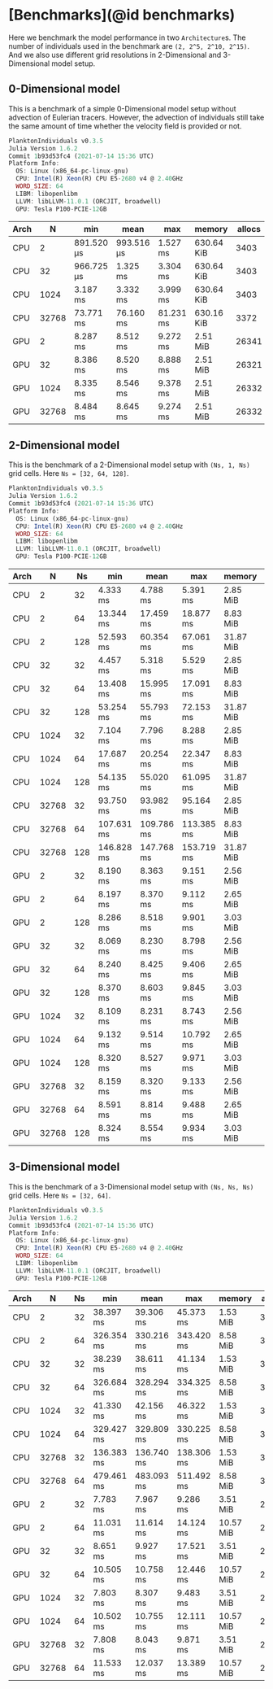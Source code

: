 # [Benchmarks](@id benchmarks)

Here we benchmark the model performance in two `Architecture`s.
The number of individuals used in the benchmark are `(2, 2^5, 2^10, 2^15)`.
And we also use different grid resolutions in 2-Dimensional and 3-Dimensional model setup.

## 0-Dimensional model

This is a benchmark of a simple 0-Dimensional model setup without advection of Eulerian tracers. However, the advection of individuals still take the same amount of time whether the velocity field is provided or not.

```julia
PlanktonIndividuals v0.3.5
Julia Version 1.6.2
Commit 1b93d53fc4 (2021-07-14 15:36 UTC)
Platform Info:
  OS: Linux (x86_64-pc-linux-gnu)
  CPU: Intel(R) Xeon(R) CPU E5-2680 v4 @ 2.40GHz
  WORD_SIZE: 64
  LIBM: libopenlibm
  LLVM: libLLVM-11.0.1 (ORCJIT, broadwell)
  GPU: Tesla P100-PCIE-12GB
```

| Arch |     N |        min |       mean |        max |     memory | allocs |
|------|-------|------------|------------|------------|------------|--------|
|  CPU |     2 | 891.520 μs | 993.516 μs |   1.527 ms | 630.64 KiB |   3403 |
|  CPU |    32 | 966.725 μs |   1.325 ms |   3.304 ms | 630.64 KiB |   3403 |
|  CPU |  1024 |   3.187 ms |   3.332 ms |   3.999 ms | 630.64 KiB |   3403 |
|  CPU | 32768 |  73.771 ms |  76.160 ms |  81.231 ms | 630.16 KiB |   3372 |
|  GPU |     2 |   8.287 ms |   8.512 ms |   9.272 ms |   2.51 MiB |  26341 |
|  GPU |    32 |   8.386 ms |   8.520 ms |   8.888 ms |   2.51 MiB |  26321 |
|  GPU |  1024 |   8.335 ms |   8.546 ms |   9.378 ms |   2.51 MiB |  26332 |
|  GPU | 32768 |   8.484 ms |   8.645 ms |   9.274 ms |   2.51 MiB |  26332 |

## 2-Dimensional model

This is the benchmark of a 2-Dimensional model setup with `(Ns, 1, Ns)` grid cells. Here `Ns = [32, 64, 128]`.

```julia
PlanktonIndividuals v0.3.5
Julia Version 1.6.2
Commit 1b93d53fc4 (2021-07-14 15:36 UTC)
Platform Info:
  OS: Linux (x86_64-pc-linux-gnu)
  CPU: Intel(R) Xeon(R) CPU E5-2680 v4 @ 2.40GHz
  WORD_SIZE: 64
  LIBM: libopenlibm
  LLVM: libLLVM-11.0.1 (ORCJIT, broadwell)
  GPU: Tesla P100-PCIE-12GB
```

| Arch |     N |  Ns |        min |       mean |        max |    memory | allocs |
|------|-------|-----|------------|------------|------------|-----------|--------|
|  CPU |     2 |  32 |   4.333 ms |   4.788 ms |   5.391 ms |  2.85 MiB |   3439 |
|  CPU |     2 |  64 |  13.344 ms |  17.459 ms |  18.877 ms |  8.83 MiB |   3412 |
|  CPU |     2 | 128 |  52.593 ms |  60.354 ms |  67.061 ms | 31.87 MiB |   3412 |
|  CPU |    32 |  32 |   4.457 ms |   5.318 ms |   5.529 ms |  2.85 MiB |   3439 |
|  CPU |    32 |  64 |  13.408 ms |  15.995 ms |  17.091 ms |  8.83 MiB |   3412 |
|  CPU |    32 | 128 |  53.254 ms |  55.793 ms |  72.153 ms | 31.87 MiB |   3412 |
|  CPU |  1024 |  32 |   7.104 ms |   7.796 ms |   8.288 ms |  2.85 MiB |   3439 |
|  CPU |  1024 |  64 |  17.687 ms |  20.254 ms |  22.347 ms |  8.83 MiB |   3412 |
|  CPU |  1024 | 128 |  54.135 ms |  55.020 ms |  61.095 ms | 31.87 MiB |   3412 |
|  CPU | 32768 |  32 |  93.750 ms |  93.982 ms |  95.164 ms |  2.85 MiB |   3408 |
|  CPU | 32768 |  64 | 107.631 ms | 109.786 ms | 113.385 ms |  8.83 MiB |   3412 |
|  CPU | 32768 | 128 | 146.828 ms | 147.768 ms | 153.719 ms | 31.87 MiB |   3412 |
|  GPU |     2 |  32 |   8.190 ms |   8.363 ms |   9.151 ms |  2.56 MiB |  26026 |
|  GPU |     2 |  64 |   8.197 ms |   8.370 ms |   9.112 ms |  2.65 MiB |  26109 |
|  GPU |     2 | 128 |   8.286 ms |   8.518 ms |   9.901 ms |  3.03 MiB |  26254 |
|  GPU |    32 |  32 |   8.069 ms |   8.230 ms |   8.798 ms |  2.56 MiB |  25998 |
|  GPU |    32 |  64 |   8.240 ms |   8.425 ms |   9.406 ms |  2.65 MiB |  26101 |
|  GPU |    32 | 128 |   8.370 ms |   8.603 ms |   9.845 ms |  3.03 MiB |  26216 |
|  GPU |  1024 |  32 |   8.109 ms |   8.231 ms |   8.743 ms |  2.56 MiB |  26017 |
|  GPU |  1024 |  64 |   9.132 ms |   9.514 ms |  10.792 ms |  2.65 MiB |  26114 |
|  GPU |  1024 | 128 |   8.320 ms |   8.527 ms |   9.971 ms |  3.03 MiB |  26237 |
|  GPU | 32768 |  32 |   8.159 ms |   8.320 ms |   9.133 ms |  2.56 MiB |  26037 |
|  GPU | 32768 |  64 |   8.591 ms |   8.814 ms |   9.488 ms |  2.65 MiB |  26136 |
|  GPU | 32768 | 128 |   8.324 ms |   8.554 ms |   9.934 ms |  3.03 MiB |  26233 |

## 3-Dimensional model

This is the benchmark of a 3-Dimensional model setup with `(Ns, Ns, Ns)` grid cells. Here `Ns = [32, 64]`.

```julia
PlanktonIndividuals v0.3.5
Julia Version 1.6.2
Commit 1b93d53fc4 (2021-07-14 15:36 UTC)
Platform Info:
  OS: Linux (x86_64-pc-linux-gnu)
  CPU: Intel(R) Xeon(R) CPU E5-2680 v4 @ 2.40GHz
  WORD_SIZE: 64
  LIBM: libopenlibm
  LLVM: libLLVM-11.0.1 (ORCJIT, broadwell)
  GPU: Tesla P100-PCIE-12GB
```

| Arch |     N |  Ns |        min |       mean |        max |   memory  | allocs |
|------|-------|-----|------------|------------|------------|-----------|--------|
|  CPU |     2 |  32 |  38.397 ms |  39.306 ms |  45.373 ms |  1.53 MiB |   3180 |
|  CPU |     2 |  64 | 326.354 ms | 330.216 ms | 343.420 ms |  8.58 MiB |   3181 |
|  CPU |    32 |  32 |  38.239 ms |  38.611 ms |  41.134 ms |  1.53 MiB |   3180 |
|  CPU |    32 |  64 | 326.684 ms | 328.294 ms | 334.325 ms |  8.58 MiB |   3181 |
|  CPU |  1024 |  32 |  41.330 ms |  42.156 ms |  46.322 ms |  1.53 MiB |   3180 |
|  CPU |  1024 |  64 | 329.427 ms | 329.809 ms | 330.225 ms |  8.58 MiB |   3181 |
|  CPU | 32768 |  32 | 136.383 ms | 136.740 ms | 138.306 ms |  1.53 MiB |   3180 |
|  CPU | 32768 |  64 | 479.461 ms | 483.093 ms | 511.492 ms |  8.58 MiB |   3181 |
|  GPU |     2 |  32 |   7.783 ms |   7.967 ms |   9.286 ms |  3.51 MiB |  25128 |
|  GPU |     2 |  64 |  11.031 ms |  11.614 ms |  14.124 ms | 10.57 MiB |  25668 |
|  GPU |    32 |  32 |   8.651 ms |   9.927 ms |  17.521 ms |  3.51 MiB |  25108 |
|  GPU |    32 |  64 |  10.505 ms |  10.758 ms |  12.446 ms | 10.57 MiB |  25654 |
|  GPU |  1024 |  32 |   7.803 ms |   8.307 ms |   9.483 ms |  3.51 MiB |  25155 |
|  GPU |  1024 |  64 |  10.502 ms |  10.755 ms |  12.111 ms | 10.57 MiB |  25693 |
|  GPU | 32768 |  32 |   7.808 ms |   8.043 ms |   9.871 ms |  3.51 MiB |  25153 |
|  GPU | 32768 |  64 |  11.533 ms |  12.037 ms |  13.389 ms | 10.57 MiB |  25745 |
